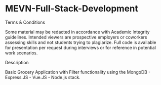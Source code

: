 # MEVN-Full-Stack-Development

Terms & Conditions

Some material may be redacted in accordance with Academic Integrity guidelines. Intended viewers are prospective employers or coworkers assessing skills and not students trying to plagiarize. Full code is available for presentation per request during interviews or for reference in potential work scenarios.

Description

Basic Grocery Application with Filter functionality using the MongoDB - Express.JS - Vue.JS - Node.js stack.

